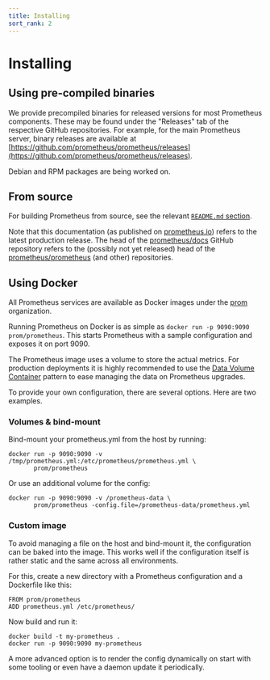 ```yaml
---
title: Installing
sort_rank: 2
---
```


# Installing

## Using pre-compiled binaries

We provide precompiled binaries for released versions for most Prometheus
components. These may be found under the "Releases" tab of the respective
GitHub repositories. For example, for the main Prometheus server, binary
releases are available at
[https://github.com/prometheus/prometheus/releases](https://github.com/prometheus/prometheus/releases).

Debian and RPM packages are being worked on.

## From source

For building Prometheus from source, see the relevant [`README.md`
section](https://github.com/prometheus/prometheus/blob/master/README.md#use-make).

Note that this documentation (as published on
[prometheus.io](http://prometheus.io)) refers to the latest production
release. The head of the
[prometheus/docs](https://github.com/prometheus/docs) GitHub
repository refers to the (possibly not yet released) head of the
[prometheus/prometheus](https://github.com/prometheus/prometheus) (and
other) repositories.

## Using Docker

All Prometheus services are available as Docker images under the
[prom](https://registry.hub.docker.com/repos/prom/) organization.

Running Prometheus on Docker is as simple as
 `docker run -p 9090:9090 prom/prometheus`. This starts Prometheus with
a sample configuration and exposes it on port 9090.

The Prometheus image uses a volume to store the actual metrics. For
production deployments it is highly recommended to use the
[Data Volume Container](https://docs.docker.com/userguide/dockervolumes/#creating-and-mounting-a-data-volume-container)
pattern to ease managing the data on Prometheus upgrades.

To provide your own configuration, there are several options. Here are
two examples.

### Volumes & bind-mount

Bind-mount your prometheus.yml from the host by running:

```
docker run -p 9090:9090 -v /tmp/prometheus.yml:/etc/prometheus/prometheus.yml \
       prom/prometheus
```

Or use an additional volume for the config:

```
docker run -p 9090:9090 -v /prometheus-data \
       prom/prometheus -config.file=/prometheus-data/prometheus.yml
```

### Custom image

To avoid managing a file on the host and bind-mount it, the
configuration can be baked into the image. This works well if the
configuration itself is rather static and the same across all
environments.

For this, create a new directory with a Prometheus configuration and a
Dockerfile like this:

```
FROM prom/prometheus
ADD prometheus.yml /etc/prometheus/
```

Now build and run it:

```
docker build -t my-prometheus .
docker run -p 9090:9090 my-prometheus
```

A more advanced option is to render the config dynamically on start
with some tooling or even have a daemon update it periodically.
